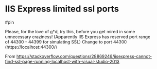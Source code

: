 # IIS Express limited ssl ports

#pin 

Please, for the love of g\*d, try this, before you get mired in some unnecessary craziness!
(Apparently IIS Express has reserved port range of 44300 - 44399 for simulating SSL)
Change to port 44300 (https://localhost:44300/)

From <https://stackoverflow.com/questions/28869246/iisexpress-cannot-find-ssl-page-running-localhost-with-visual-studio-2013> 


